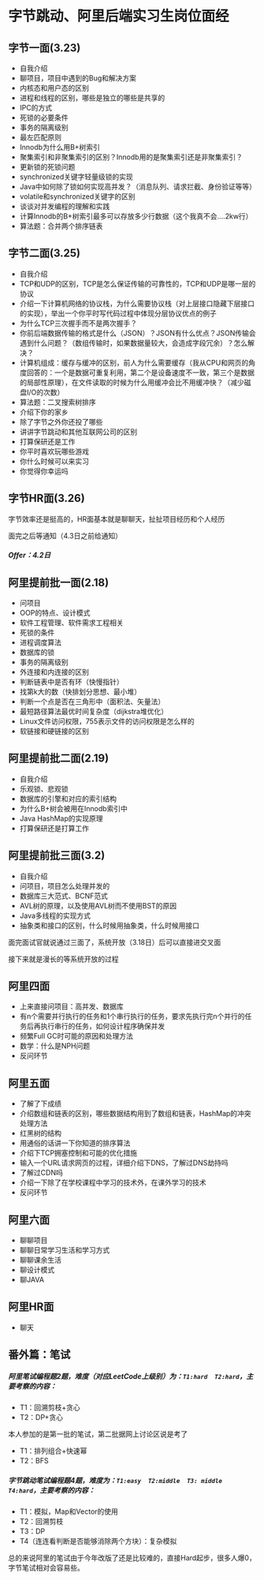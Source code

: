 # 字节跳动、阿里后端实习生岗位面经

## 字节一面(3.23)

- 自我介绍
- 聊项目，项目中遇到的Bug和解决方案
- 内核态和用户态的区别
- 进程和线程的区别，哪些是独立的哪些是共享的
- IPC的方式
- 死锁的必要条件
- 事务的隔离级别
- 最左匹配原则
- Innodb为什么用B+树索引
- 聚集索引和非聚集索引的区别？Innodb用的是聚集索引还是非聚集索引？
- 更新锁的死锁问题
- synchronized关键字轻量级锁的实现
- Java中如何除了锁如何实现高并发？（消息队列、请求拦截、身份验证等等）
- volatile和synchronized关键字的区别
- 谈谈对并发编程的理解和实践
- 计算Innodb的B+树索引最多可以存放多少行数据（这个我真不会....2kw行）
- 算法题：合并两个排序链表

## 字节二面(3.25)

- 自我介绍
- TCP和UDP的区别，TCP是怎么保证传输的可靠性的，TCP和UDP是哪一层的协议
- 介绍一下计算机网络的协议栈，为什么需要协议栈（对上层接口隐藏下层接口的实现），举出一个你平时写代码过程中体现分层协议优点的例子
- 为什么TCP三次握手而不是两次握手？
- 你前后端数据传输的格式是什么（JSON）？JSON有什么优点？JSON传输会遇到什么问题？（数组传输时，如果数据量较大，会造成字段冗余）？怎么解决？
- 计算机组成：缓存与缓冲的区别，前人为什么需要缓存（我从CPU和网页的角度回答的：一个是数据可重复利用，第二个是设备速度不一致，第三个是数据的局部性原理），在文件读取的时候为什么用缓冲会比不用缓冲快？（减少磁盘I/O的次数）
- 算法题：二叉搜索树排序
- 介绍下你的家乡
- 除了字节之外你还投了哪些
- 讲讲字节跳动和其他互联网公司的区别
- 打算保研还是工作
- 你平时喜欢玩哪些游戏
- 你什么时候可以来实习
- 你觉得你幸运吗

## 字节HR面(3.26)

字节效率还是挺高的，HR面基本就是聊聊天，扯扯项目经历和个人经历

面完之后等通知（4.3日之前给通知）

##### Offer：4.2日



## 阿里提前批一面(2.18)

- 问项目
- OOP的特点、设计模式
- 软件工程管理、软件需求工程相关
- 死锁的条件
- 进程调度算法
- 数据库的锁
- 事务的隔离级别
- 外连接和内连接的区别
- 判断链表中是否有环（快慢指针）
- 找第k大的数（快排划分思想、最小堆）
- 判断一个点是否在三角形中（面积法、矢量法）
- 最短路径算法最优时间复杂度（dijkstra堆优化）
- Linux文件访问权限，755表示文件的访问权限是怎么样的
- 软链接和硬链接的区别

## 阿里提前批二面(2.19)

- 自我介绍
- 乐观锁、悲观锁
- 数据库的引擎和对应的索引结构
- 为什么B+树会被用在Innodb索引中
- Java HashMap的实现原理
- 打算保研还是打算工作

## 阿里提前批三面(3.2)

- 自我介绍
- 问项目，项目怎么处理并发的
- 数据库三大范式、BCNF范式
- AVL树的原理，以及使用AVL树而不使用BST的原因
- Java多线程的实现方式
- 抽象类和接口的区别，什么时候用抽象类，什么时候用接口

面完面试官就说通过三面了，系统开放（3.18日）后可以直接进交叉面

接下来就是漫长的等系统开放的过程

## 阿里四面

- 上来直接问项目：高并发、数据库
- 有n个需要并行执行的任务和1个串行执行的任务，要求先执行完n个并行的任务后再执行串行的任务，如何设计程序确保并发
- 频繁Full GC时可能的原因和处理方法
- 数学：什么是NPH问题
- 反问环节

## 阿里五面

- 了解了下成绩
- 介绍数组和链表的区别，哪些数据结构用到了数组和链表，HashMap的冲突处理方法
- 红黑树的结构
- 用通俗的话讲一下你知道的排序算法
- 介绍下TCP拥塞控制和可能的优化措施
- 输入一个URL请求网页的过程，详细介绍下DNS，了解过DNS劫持吗
- 了解过CDN吗
- 介绍一下除了在学校课程中学习的技术外，在课外学习的技术
- 反问环节

## 阿里六面

- 聊聊项目
- 聊聊日常学习生活和学习方式
- 聊聊课余生活
- 聊设计模式
- 聊JAVA

## 阿里HR面

- 聊天



## 番外篇：笔试

##### 阿里笔试编程题2题，难度（对应LeetCode上级别）为：`T1:hard  T2:hard`，主要考察的内容：

- T1：回溯剪枝+贪心
- T2：DP+贪心

本人参加的是第一批的笔试，第二批据网上讨论区说是考了

- T1：排列组合+快速幂
- T2：BFS

##### 字节跳动笔试编程题4题，难度为：`T1:easy  T2:middle  T3: middle  T4:hard`，主要考察的内容：

- T1：模拟，Map和Vector的使用
- T2：回溯剪枝
- T3：DP
- T4（连连看判断是否能够消除两个方块）：复杂模拟

总的来说阿里的笔试由于今年改版了还是比较难的，直接Hard起步，很多人爆0，字节笔试相对会容易些。
